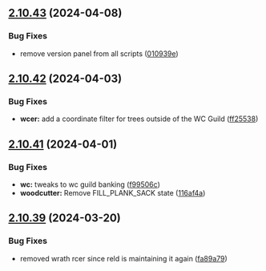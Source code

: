 ## [2.10.43](https://github.com/Torwent/wasp-free/compare/v2.10.42...v2.10.43) (2024-04-08)


### Bug Fixes

* remove version panel from all scripts ([010939e](https://github.com/Torwent/wasp-free/commit/010939e50eff1890985ab6a093511b25dbb21490))



## [2.10.42](https://github.com/Torwent/wasp-free/compare/v2.10.41...v2.10.42) (2024-04-03)


### Bug Fixes

* **wcer:** add a coordinate filter for trees outside of the WC Guild ([ff25538](https://github.com/Torwent/wasp-free/commit/ff25538c7bade3702d8b209297fcd672d0dcd668))



## [2.10.41](https://github.com/Torwent/wasp-free/compare/v2.10.40...v2.10.41) (2024-04-01)


### Bug Fixes

* **wc:** tweaks to wc guild banking ([f99506c](https://github.com/Torwent/wasp-free/commit/f99506c3de91df79869a661b52332e494bcb7def))
* **woodcutter:** Remove FILL_PLANK_SACK state ([116af4a](https://github.com/Torwent/wasp-free/commit/116af4ad53167eb1fee9569a04ab14f2f3418dcc))



## [2.10.39](https://github.com/Torwent/wasp-free/compare/v2.10.38...v2.10.39) (2024-03-20)


### Bug Fixes

* removed wrath rcer since reld is maintaining it again ([fa89a79](https://github.com/Torwent/wasp-free/commit/fa89a79654266aad01708f2a1850953b3e6d99ec))



